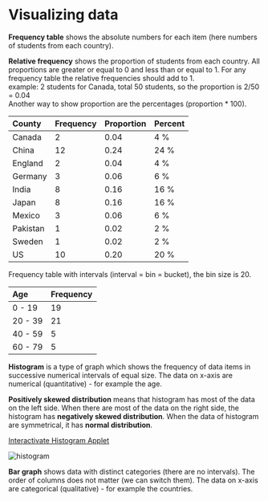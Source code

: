 # Visualizing data
__Frequency table__ shows the absolute numbers for each item (here numbers of students from each country).

__Relative frequency__ shows the proportion of students from each country. All proportions are greater or equal to 0 and less than or equal to 1. For any frequency table the relative frequencies should add to 1. \
example: 2 students for Canada, total 50 students, so the proportion is 2/50 = 0.04 \
Another way to show proportion are the percentages (proportion * 100).

| County      | Frequency | Proportion | Percent   |
| :---------- | :---------| :--------- | :-------- |
| Canada      | 2         | 0.04       | 4 %       |
| China       | 12        | 0.24       | 24 %      |
| England     | 2         | 0.04       | 4 %       |
| Germany     | 3         | 0.06       | 6 %       |
| India       | 8         | 0.16       | 16 %      |
| Japan       | 8         | 0.16       | 16 %      |
| Mexico      | 3         | 0.06       | 6 %       |
| Pakistan    | 1         | 0.02       | 2 %       |
| Sweden      | 1         | 0.02       | 2 %       |
| US          | 10        | 0.20       | 20 %      |

Frequency table with intervals (interval = bin = bucket), the bin size is 20.

| Age         | Frequency  |
| :---------- | :----------|
| 0 - 19      | 19         |
| 20 - 39     | 21         |
| 40 - 59     | 5          |
| 60 - 79     | 5          |

__Histogram__ is a type of graph which shows the frequency of data items in successive numerical intervals of equal size. The data on x-axis are numerical (quantitative) - for example the age.

__Positively skewed distribution__ means that histogram has most of the data on the left side. When there are most of the data on the right side, the histogram has __negatively skewed distribution__. When the data of histogram are symmetrical, it has __normal distribution__.

[Interactivate Histogram Applet](http://www.shodor.org/interactivate/activities/Histogram/)

![histogram](https://github.com/hanny21/udacity_data_notes/blob/master/intro_to_descriptive_statistics/histogram.PNG)

__Bar graph__ shows data with distinct categories (there are no intervals). The order of columns does not matter (we can switch them). The data on x-axis are categorical (qualitative) - for example the countries.
